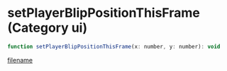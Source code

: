 # setPlayerBlipPositionThisFrame (Category ui)

```js
function setPlayerBlipPositionThisFrame(x: number, y: number): void
```

[filename](setPlayerBlipPositionThisFrame_m.md ':include')